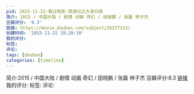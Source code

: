 ```yaml
---
pid: 2015-11-22-看过电影-西游记之大圣归来
简介: 2015 / 中国大陆 / 剧情 动画 奇幻 / 田晓鹏 / 张磊 林子杰
豆瓣评分: '8.3'
链接: https://movie.douban.com/subject/26277313/
创建时间: '2015-11-22 18:28:10'
我的评分:
标签:
评论:
tags: [douban]
categories: [timeline]
---
```

简介:2015 / 中国大陆 / 剧情 动画 奇幻 / 田晓鹏 / 张磊 林子杰
豆瓣评分:8.3
[链接](https://movie.douban.com/subject/26277313/)
我的评分:
标签:
评论:
